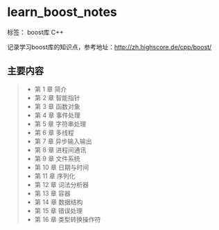 # learn_boost_notes

标签： boost库 C++

记录学习boost库的知识点，参考地址：http://zh.highscore.de/cpp/boost/

## 主要内容
> * 第 1 章 简介
> * 第 2 章 智能指针
> * 第 3 章 函数对象
> * 第 4 章 事件处理
> * 第 5 章 字符串处理
> * 第 6 章 多线程
> * 第 7 章 异步输入输出
> * 第 8 章 进程间通讯
> * 第 9 章 文件系统
> * 第 10 章 日期与时间
> * 第 11 章 序列化
> * 第 12 章 词法分析器
> * 第 13 章 容器
> * 第 14 章 数据结构
> * 第 15 章 错误处理
> * 第 16 章 类型转换操作符
